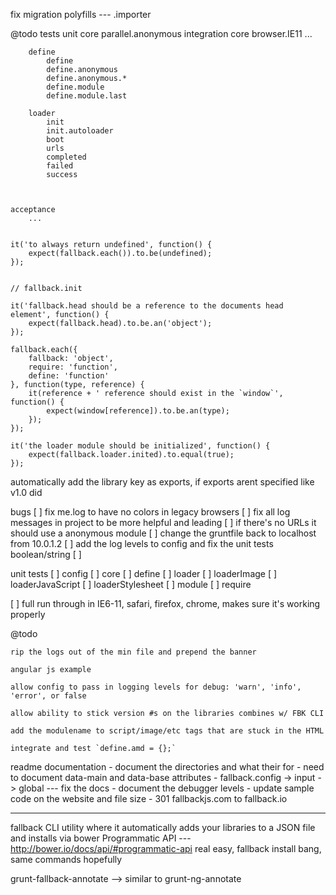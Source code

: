 fix migration polyfills --- .importer


@todo tests
	unit
		core
			parallel.anonymous
	integration
		core
			browser.IE11
			...

		define
			define
			define.anonymous
			define.anonymous.*
			define.module
			define.module.last

		loader
			init
			init.autoloader
			boot
			urls
			completed
			failed
			success



	acceptance
		...


	it('to always return undefined', function() {
		expect(fallback.each()).to.be(undefined);
	});


	// fallback.init
	
	it('fallback.head should be a reference to the documents head element', function() {
		expect(fallback.head).to.be.an('object');
	});

	fallback.each({
		fallback: 'object',
		require: 'function',
		define: 'function'
	}, function(type, reference) {
		it(reference + ' reference should exist in the `window`', function() {
			expect(window[reference]).to.be.an(type);
		});
	});

	it('the loader module should be initialized', function() {
		expect(fallback.loader.inited).to.equal(true);
	});
	
	


automatically add the library key as exports, if exports arent specified like v1.0 did


bugs
	[ ] fix me.log to have no colors in legacy browsers
	[ ] fix all log messages in project to be more helpful and leading
	[ ] if there's no URLs it should use a anonymous module
	[ ] change the gruntfile back to localhost from 10.0.1.2
	[ ] add the log levels to config and fix the unit tests boolean/string
	[ ] 

unit tests
	[ ] config
	[ ] core
	[ ] define
	[ ] loader
	[ ] loaderImage
	[ ] loaderJavaScript
	[ ] loaderStylesheet
	[ ] module
	[ ] require

[ ] full run through in IE6-11, safari, firefox, chrome, makes sure it's working properly

@todo

	rip the logs out of the min file and prepend the banner

	angular js example

	allow config to pass in logging levels for debug: 'warn', 'info', 'error', or false

	allow ability to stick version #s on the libraries combines w/ FBK CLI

	add the modulename to script/image/etc tags that are stuck in the HTML

	integrate and test `define.amd = {};`

readme documentation
	- document the directories and what their for
	- need to document data-main and data-base attributes
	- fallback.config -> input -> global --- fix the docs
	- document the debugger levels
	- update sample code on the website and file size
	- 301 fallbackjs.com to fallback.io

---

fallback CLI utility where it automatically adds your libraries to a JSON file and installs via bower
	Programmatic API --- http://bower.io/docs/api/#programmatic-api
	real easy, fallback install bang, same commands hopefully

grunt-fallback-annotate --> similar to grunt-ng-annotate